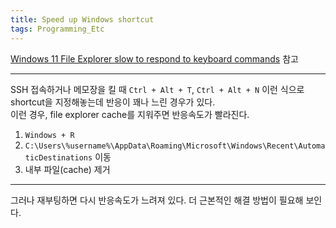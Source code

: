 ```yaml
---
title: Speed up Windows shortcut
tags: Programming_Etc
---
```


<!--more-->

[Windows 11 File Explorer slow to respond to keyboard commands](https://answers.microsoft.com/en-us/windows/forum/all/windows-11-file-explorer-slow-to-respond-to/f1ea9e48-d91e-4c06-b758-181568f17400) 참고

---

SSH 접속하거나 메모장을 킬 때 `Ctrl + Alt + T`, `Ctrl + Alt + N` 이런 식으로 shortcut을 지정해놓는데 반응이 꽤나 느린 경우가 있다. \
이런 경우, file explorer cache를 지워주면 반응속도가 빨라진다.

1. `Windows + R`
2. `C:\Users\%username%\AppData\Roaming\Microsoft\Windows\Recent\AutomaticDestinations` 이동
3. 내부 파일(cache) 제거

---

그러나 재부팅하면 다시 반응속도가 느려져 있다. 더 근본적인 해결 방법이 필요해 보인다.
